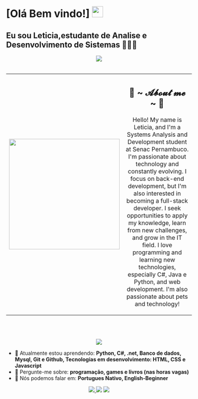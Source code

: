 # [Olá Bem vindo!] <img src="https://github.com/TheDudeThatCode/TheDudeThatCode/blob/master/Assets/Mario_Hello_Big.gif" width="30px">

 <h2> Eu sou <strong>Leticia</strong>,<strong>estudante de Analise e Desenvolvimento de Sistemas</strong>  👨🏻‍💻 </h2> 

<div align="center">

  <!-- GIF DE CIMA -->
  <img src="https://user-images.githubusercontent.com/73097560/115834477-dbab4500-a447-11eb-908a-139a6edaec5c.gif">
  <br><br>

  <!-- FOTO + ABOUT -->
  <table>
    <tr>
      <!-- FOTO -->
      <td width="300px" align="center">
        <img src="https://i.postimg.cc/nhfq8SJX/d363212c-416a-4e0f-8bbc-99938a8ea0d3-1.jpg" width="300px">
      </td>

      
   <td width="300px" align="center" valign="top">
        <h2>🦊 ~ 𝓐𝓫𝓸𝓾𝓽 𝓶𝓮 ~ 🦊</h2>
     <p>
           Hello! My name is Leticia, and I'm a Systems Analysis and Development student at Senac Pernambuco.
       I'm passionate about technology and constantly evolving. I focus on back-end development, but I'm also interested in becoming a full-stack developer.
       I seek opportunities to apply my knowledge, learn from new challenges, and grow in the IT field. 
       I love programming and learning new technologies, especially C#, Java e Python, and web development. I'm also passionate about pets and technology!
        </p>
      </td>
    </tr>
  </table>

  <br><br>

  <!-- GIF DE BAIXO -->
  <img src="https://user-images.githubusercontent.com/73097560/115834477-dbab4500-a447-11eb-908a-139a6edaec5c.gif">

</div>









- 🚀 Atualmente estou aprendendo: <strong>Python, C#, .net, Banco de dados, Mysql, Git e Github, Tecnologias em desenvolvimento: HTML, CSS e Javascript</strong> 
- 💬 Pergunte-me sobre: <strong>programação, games e livros (nas horas vagas) </strong>
- 📣 Nós podemos falar em: <strong>Portugues Nativo, English-Beginner</strong>

<div align="center">

  <a href="mailto:leticia.dev.paz@gmail.com?subject=Estou a disposição neste email profissional. Escreva-me uma mensagem!&body=Olá! Aqui quem fala é Leticia, caro(a) Recruiter/Headhunter. Estou à disposição para respondê-los sobre oportunidades ou algo relacionado ao ambiente tech." alt="Gmail">
    <img src="https://img.shields.io/badge/-Gmail-FF0000?style=flat-square&labelColor=FF0000&logo=gmail&logoColor=white"/>
</a>

  <a href="www.linkedin.com/in/leticia-gabrielle-034b80327" alt="Linkedin">
    <img src="https://img.shields.io/badge/-Linkedin-0e76a8?style=flat-square&logo=Linkedin&logoColor=white&link=LINK-DO-SEU-LINKEDIN" /></a>

  <a href="#" alt="Instagram">
    <img src="https://img.shields.io/badge/-Instagram-DF0174?style=flat-square&labelColor=DF0174&logo=instagram&logoColor=white&link=LINK-DO-SEU-INSTAGRAM"/></a>
<!--   <img src="https://i.pinimg.com/originals/28/82/2d/28822ddc114d5617911fd7b642f6399f.gif" align="right" > -->
</div>
